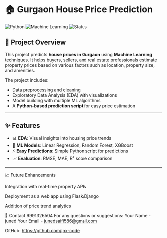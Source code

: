 # 🏠 Gurgaon House Price Prediction  

![Python](https://img.shields.io/badge/Python-3.8%2B-blue)
![Machine Learning](https://img.shields.io/badge/Machine%20Learning-Scikit--Learn-orange)
![Status](https://img.shields.io/badge/Status-Active-success)

## 📌 Project Overview
This project predicts **house prices in Gurgaon** using **Machine Learning** techniques. It helps buyers, sellers, and real estate professionals estimate property prices based on various factors such as location, property size, and amenities.  

The project includes:
- Data preprocessing and cleaning  
- Exploratory Data Analysis (EDA) with visualizations  
- Model building with multiple ML algorithms  
- A **Python-based prediction script** for easy price estimation  

---

## ✨ Features  
- 📊 **EDA**: Visual insights into housing price trends  
- 🧠 **ML Models**: Linear Regression, Random Forest, XGBoost  
- ⚡ **Easy Predictions**: Simple Python script for predictions  
- 📈 **Evaluation**: RMSE, MAE, R² score comparison  

---
📈 Future Enhancements

Integration with real-time property APIs

Deployment as a web app using Flask/Django

Addition of price trend analytics

📧 Contact
9991326504
For any questions or suggestions:
Your Name - juned
Your Email - junedsaifi586@gmail.com

GitHub: https://github.com/jnx-code

